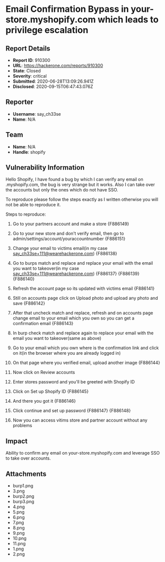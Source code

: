 # Email Confirmation Bypass in your-store.myshopify.com which leads to privilege escalation

## Report Details
- **Report ID**: 910300
- **URL**: https://hackerone.com/reports/910300
- **State**: Closed
- **Severity**: critical
- **Submitted**: 2020-06-28T13:09:26.941Z
- **Disclosed**: 2020-09-15T06:47:43.076Z

## Reporter
- **Username**: say_ch33se
- **Name**: N/A

## Team
- **Name**: N/A
- **Handle**: shopify

## Vulnerability Information
Hello Shopify, I have found a bug by which I can verify any email on .myshopify.com, the bug is very strange but it works. Also I can take over the accounts but only the ones which do not have SSO.

To reproduce please follow the steps exactly as I written otherwise you will not be able to reproduce it.

Steps to reproduce: 

1. Go to your partners account and make a store
{F886149}

2. Go to your new store and don't verify email, then go to admin/settings/account/youraccountnumber
{F886151}

3. Change your email to victims email(in my case say_ch33se+111@wearehackerone.com)
{F886138}

4. Go to burps match and replace and replace your email with the email you want to takeover(in my case say_ch33se+111@wearehackerone.com)
{F886137}
{F886139}
{F886140}

5. Refresh the account page so its updated with victims email
{F886141}

6. Still on accounts page click on Upload photo and upload any photo and save
{F886142}

7. After that uncheck match and replace, refresh and on accounts page change email to your email which you own so you can get a confirmation email
{F886143}

8. In burp check match and replace again to replace your email with the email you want to takeover(same as above)
9. Go to your email which you own where is the confirmation link and click on it(in the browser where you are already logged in)
10. On that page where you verified email, upload another image
{F886144}

11. Now click on Review accounts
12. Enter stores password and you'll be greeted with Shopify ID
13. Click on Set up Shopify ID
{F886145}

14. And there you got it
{F886146}

15. Click continue and set up password
{F886147}
{F886148}

16. Now you can access vitims store and partner account without any problems

## Impact

Ability to confirm any email on your-store.myshopify.com and leverage SSO to take over accounts.

## Attachments
- burp1.png
- 3.png
- burp2.png
- burp3.png
- 4.png
- 5.png
- 6.png
- 7.png
- 8.png
- 9.png
- 10.png
- 11.png
- 1.png
- 2.png
